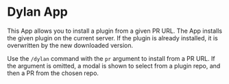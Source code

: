 # Dylan App

This App allows you to install a plugin from a given PR URL. The App installs the given plugin on the current server. If the plugin is already installed, it is overwritten by the new downloaded version.

Use the `/dylan` command with the `pr` argument to install from a PR URL. If the argument is omitted, a modal is shown to select from a plugin repo, and then a PR from the chosen repo.
